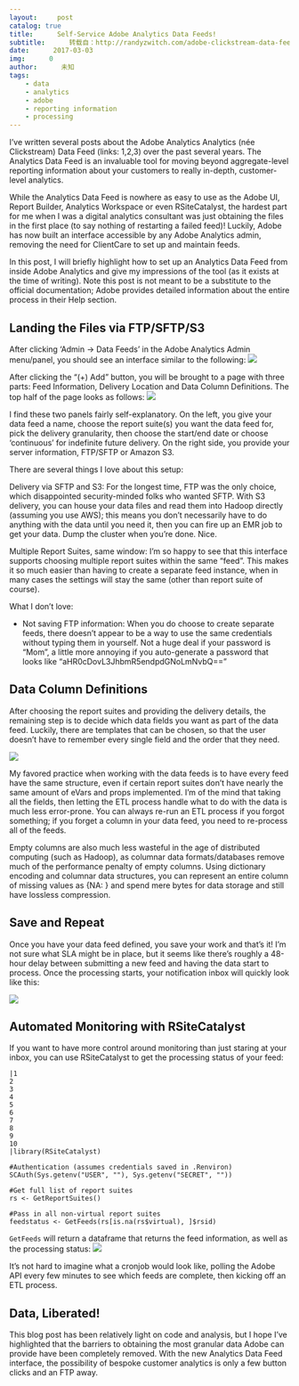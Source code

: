 ```yaml
---
layout:     post
catalog: true
title:      Self-Service Adobe Analytics Data Feeds!
subtitle:      转载自：http://randyzwitch.com/adobe-clickstream-data-feed-self-service-admin-panel/
date:      2017-03-03
img:      0
author:      未知
tags:
    - data
    - analytics
    - adobe
    - reporting information
    - processing
---
```


I’ve written several posts about the Adobe Analytics Analytics (née Clickstream) Data Feed (links: 1,2,3) over the past several years. The Analytics Data Feed is an invaluable tool for moving beyond aggregate-level reporting information about your customers to really in-depth, customer-level analytics.

While the Analytics Data Feed is nowhere as easy to use as the Adobe UI, Report Builder, Analytics Workspace or even RSiteCatalyst, the hardest part for me when I was a digital analytics consultant was just obtaining the files in the first place (to say nothing of restarting a failed feed)! Luckily, Adobe has now built an interface accessible by any Adobe Analytics admin, removing the need for ClientCare to set up and maintain feeds.

In this post, I will briefly highlight how to set up an Analytics Data Feed from inside Adobe Analytics and give my impressions of the tool (as it exists at the time of writing). Note this post is not meant to be a substitute to the official documentation; Adobe provides detailed information about the entire process in their Help section.

## Landing the Files via FTP/SFTP/S3

After clicking ‘Admin -> Data Feeds’ in the Adobe Analytics Admin menu/panel, you should see an interface similar to the following:
![](http://randyzwitch.com/assets/img/adobe-analytics-data-feed-landing-page.png)


After clicking the “(+) Add” button, you will be brought to a page with three parts: Feed Information, Delivery Location and Data Column Definitions. The top half of the page looks as follows:
![](http://randyzwitch.com/assets/img/adobe-analytics-data-feed-ftp.png)


I find these two panels fairly self-explanatory. On the left, you give your data feed a name, choose the report suite(s) you want the data feed for, pick the delivery granularity, then choose the start/end date or choose ‘continuous’ for indefinite future delivery. On the right side, you provide your server information, FTP/SFTP or Amazon S3.

There are several things I love about this setup:


Delivery via SFTP and S3: For the longest time, FTP was the only choice, which disappointed security-minded folks who wanted SFTP. With S3 delivery, you can house your data files and read them into Hadoop directly (assuming you use AWS); this means you don’t necessarily have to do anything with the data until you need it, then you can fire up an EMR job to get your data. Dump the cluster when you’re done. Nice.


Multiple Report Suites, same window: I’m so happy to see that this interface supports choosing multiple report suites within the same “feed”. This makes it so much easier than having to create a separate feed instance, when in many cases the settings will stay the same (other than report suite of course).


What I don’t love:

- Not saving FTP information: When you do choose to create separate feeds, there doesn’t appear to be a way to use the same credentials without typing them in yourself. Not a huge deal if your password is “Mom”, a little more annoying if you auto-generate a password that looks like “aHR0cDovL3JhbmR5endpdGNoLmNvbQ==”


## Data Column Definitions

After choosing the report suites and providing the delivery details, the remaining step is to decide which data fields you want as part of the data feed. Luckily, there are templates that can be chosen, so that the user doesn’t have to remember every single field and the order that they need.

![](http://randyzwitch.com/assets/img/adobe-analytics-data-feed-definition.png)


My favored practice when working with the data feeds is to have every feed have the same structure, even if certain report suites don’t have nearly the same amount of eVars and props implemented. I’m of the mind that taking all the fields, then letting the ETL process handle what to do with the data is much less error-prone. You can always re-run an ETL process if you forgot something; if you forget a column in your data feed, you need to re-process all of the feeds.

Empty columns are also much less wasteful in the age of distributed computing (such as Hadoop), as columnar data formats/databases remove much of the performance penalty of empty columns. Using dictionary encoding and columnar data structures, you can represent an entire column of missing values as {NA: } and spend mere bytes for data storage and still have lossless compression.

## Save and Repeat

Once you have your data feed defined, you save your work and that’s it! I’m not sure what SLA might be in place, but it seems like there’s roughly a 48-hour delay between submitting a new feed and having the data start to process. Once the processing starts, your notification inbox will quickly look like this:

![](http://randyzwitch.com/assets/img/adobe-analytics-data-feed-email-notification.png)


## Automated Monitoring with RSiteCatalyst

If you want to have more control around monitoring than just staring at your inbox, you can use RSiteCatalyst to get the processing status of your feed:

```
|1
2
3
4
5
6
7
8
9
10
|library(RSiteCatalyst)

#Authentication (assumes credentials saved in .Renviron)
SCAuth(Sys.getenv("USER", ""), Sys.getenv("SECRET", ""))

#Get full list of report suites
rs <- GetReportSuites()

#Pass in all non-virtual report suites
feedstatus <- GetFeeds(rs[is.na(rs$virtual), ]$rsid)

```

`GetFeeds` will return a dataframe that returns the feed information, as well as the processing status:
![](http://randyzwitch.com/assets/img/adobe-analytics-data-feed-rsitecatalyst.png)


It’s not hard to imagine what a cronjob would look like, polling the Adobe API every few minutes to see which feeds are complete, then kicking off an ETL process.

## Data, Liberated!

This blog post has been relatively light on code and analysis, but I hope I’ve highlighted that the barriers to obtaining the most granular data Adobe can provide have been completely removed. With the new Analytics Data Feed interface, the possibility of bespoke customer analytics is only a few button clicks and an FTP away.
